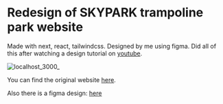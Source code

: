 # Redesign of SKYPARK trampoline park website
Made with next, react, tailwindcss. Designed by me using figma. Did all of this after watching a design tutorial on [youtube](https://www.youtube.com/watch?v=j6Ule7GXaRs).

![localhost_3000_](https://github.com/AuJezus/skypark-redesign/assets/72869217/836cdeb8-63a2-4426-bddd-313fab483669)

You can find the original website [here](https://www.skypark.lt/).

Also there is a figma design: [here](https://www.figma.com/file/mCW05NvUvonb4jr6hlcCS7/Skypark?type=design&mode=design&t=4ltznLw8CaDmTPwq-1)
